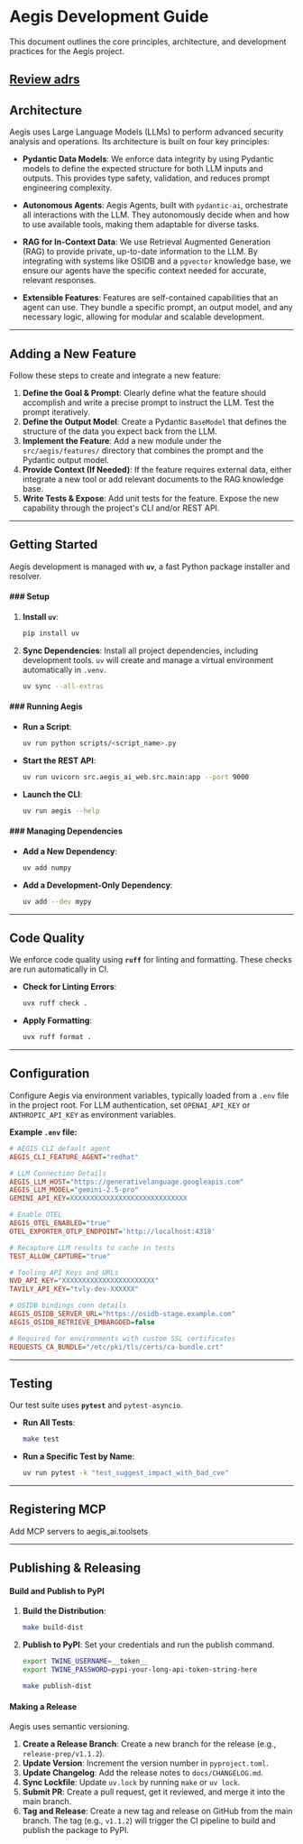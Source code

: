# Aegis Development Guide

This document outlines the core principles, architecture, and development practices for the Aegis project.

[Review adrs](docs/adrs)
-----

## Architecture

Aegis uses Large Language Models (LLMs) to perform advanced security analysis and operations. Its architecture is built on four key principles:

  * **Pydantic Data Models**: We enforce data integrity by using Pydantic models to define the expected structure for both LLM inputs and outputs. This provides type safety, validation, and reduces prompt engineering complexity.

  * **Autonomous Agents**: Aegis Agents, built with `pydantic-ai`, orchestrate all interactions with the LLM. They autonomously decide when and how to use available tools, making them adaptable for diverse tasks.

  * **RAG for In-Context Data**: We use Retrieval Augmented Generation (RAG) to provide private, up-to-date information to the LLM. By integrating with systems like OSIDB and a `pgvector` knowledge base, we ensure our agents have the specific context needed for accurate, relevant responses.

  * **Extensible Features**: Features are self-contained capabilities that an agent can use. They bundle a specific prompt, an output model, and any necessary logic, allowing for modular and scalable development.

-----

## Adding a New Feature

Follow these steps to create and integrate a new feature:

1.  **Define the Goal & Prompt**: Clearly define what the feature should accomplish and write a precise prompt to instruct the LLM. Test the prompt iteratively.
2.  **Define the Output Model**: Create a Pydantic `BaseModel` that defines the structure of the data you expect back from the LLM.
3.  **Implement the Feature**: Add a new module under the `src/aegis/features/` directory that combines the prompt and the Pydantic output model.
4.  **Provide Context (If Needed)**: If the feature requires external data, either integrate a new tool or add relevant documents to the RAG knowledge base.
5.  **Write Tests & Expose**: Add unit tests for the feature. Expose the new capability through the project's CLI and/or REST API.

-----

## Getting Started

Aegis development is managed with **`uv`**, a fast Python package installer and resolver.

#### \#\#\# Setup

1.  **Install `uv`**:

    ```bash
    pip install uv
    ```

2.  **Sync Dependencies**: Install all project dependencies, including development tools. `uv` will create and manage a virtual environment automatically in `.venv`.

    ```bash
    uv sync --all-extras
    ```

#### \#\#\# Running Aegis

  * **Run a Script**:
    ```bash
    uv run python scripts/<script_name>.py
    ```
  * **Start the REST API**:
    ```bash
    uv run uvicorn src.aegis_ai_web.src.main:app --port 9000
    ```
  * **Launch the CLI**:
    ```bash
    uv run aegis --help
    ```

#### \#\#\# Managing Dependencies

  * **Add a New Dependency**:
    ```bash
    uv add numpy
    ```
  * **Add a Development-Only Dependency**:
    ```bash
    uv add --dev mypy
    ```

-----

## Code Quality

We enforce code quality using **`ruff`** for linting and formatting. These checks are run automatically in CI.

  * **Check for Linting Errors**:
    ```bash
    uvx ruff check .
    ```
  * **Apply Formatting**:
    ```bash
    uvx ruff format .
    ```

-----

## Configuration

Configure Aegis via environment variables, typically loaded from a `.env` file in the project root. For LLM authentication, set `OPENAI_API_KEY` or `ANTHROPIC_API_KEY` as environment variables.

**Example `.env` file:**

```ini
# AEGIS CLI default agent
AEGIS_CLI_FEATURE_AGENT="redhat"

# LLM Connection Details
AEGIS_LLM_HOST="https://generativelanguage.googleapis.com"
AEGIS_LLM_MODEL="gemini-2.5-pro"
GEMINI_API_KEY=XXXXXXXXXXXXXXXXXXXXXXXXXXXXX

# Enable OTEL
AEGIS_OTEL_ENABLED="true"
OTEL_EXPORTER_OTLP_ENDPOINT='http://localhost:4318'

# Recapture LLM results to cache in tests
TEST_ALLOW_CAPTURE="true"

# Tooling API Keys and URLs
NVD_API_KEY="XXXXXXXXXXXXXXXXXXXXXXX"
TAVILY_API_KEY="tvly-dev-XXXXXX"

# OSIDB bindings conn details
AEGIS_OSIDB_SERVER_URL="https://osidb-stage.example.com"
AEGIS_OSIDB_RETRIEVE_EMBARGOED=false

# Required for environments with custom SSL certificates
REQUESTS_CA_BUNDLE="/etc/pki/tls/certs/ca-bundle.crt"


```

-----

## Testing

Our test suite uses **`pytest`** and `pytest-asyncio`.

  * **Run All Tests**:
    ```bash
    make test
    ```
  * **Run a Specific Test by Name**:
    ```bash
    uv run pytest -k "test_suggest_impact_with_bad_cve"
    ```

-----

## Registering MCP

Add MCP servers to aegis_ai.toolsets

-----

## Publishing & Releasing

#### Build and Publish to PyPI

1.  **Build the Distribution**:
    ```bash
    make build-dist
    ```
2.  **Publish to PyPI**: Set your credentials and run the publish command.
    ```bash
    export TWINE_USERNAME=__token__
    export TWINE_PASSWORD=pypi-your-long-api-token-string-here

    make publish-dist
    ```

####  Making a Release

Aegis uses semantic versioning.

1.  **Create a Release Branch**: Create a new branch for the release (e.g., `release-prep/v1.1.2`).
2.  **Update Version**: Increment the version number in `pyproject.toml`.
3.  **Update Changelog**: Add the release notes to `docs/CHANGELOG.md`.
4.  **Sync Lockfile**: Update `uv.lock` by running `make` or `uv lock`.
5.  **Submit PR**: Create a pull request, get it reviewed, and merge it into the main branch.
6.  **Tag and Release**: Create a new tag and release on GitHub from the main branch. The tag (e.g., `v1.1.2`) will trigger the CI pipeline to build and publish the package to PyPI.